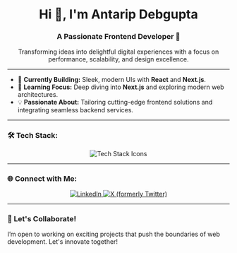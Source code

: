 <h1 align="center">Hi 👋, I'm Antarip Debgupta</h1>
<h3 align="center">A Passionate Frontend Developer 🚀</h3>

<p align="center">
  Transforming ideas into delightful digital experiences with a focus on performance, scalability, and design excellence.
</p>

---

- 🔭 **Currently Building:** Sleek, modern UIs with <strong>React</strong> and <strong>Next.js</strong>.
- 🌱 **Learning Focus:** Deep diving into <strong>Next.js</strong> and exploring modern web architectures.
- 💡 **Passionate About:** Tailoring cutting-edge frontend solutions and integrating seamless backend services.

---

### 🛠️ Tech Stack:
<p align="center">
  <img src="https://skillicons.dev/icons?i=react,nextjs,tailwind,scss,firebase,appwrite,astro,bash" alt="Tech Stack Icons" />
</p>

---

### 🌐 Connect with Me:
<p align="center">
  <a href="https://linkedin.com/in/antaripd" target="_blank">
    <img src="https://img.shields.io/badge/-LinkedIn-0A66C2?style=for-the-badge&logo=linkedin&logoColor=white" alt="LinkedIn" />
  </a>
  <a href="https://x.com/antarip_d" target="_blank">
    <img src="https://img.shields.io/badge/-X-1DA1F2?style=for-the-badge&logo=twitter&logoColor=white" alt="X (formerly Twitter)" />
  </a>
</p>

---

### 🤝 Let's Collaborate!
I’m open to working on exciting projects that push the boundaries of web development. Let's innovate together!  
